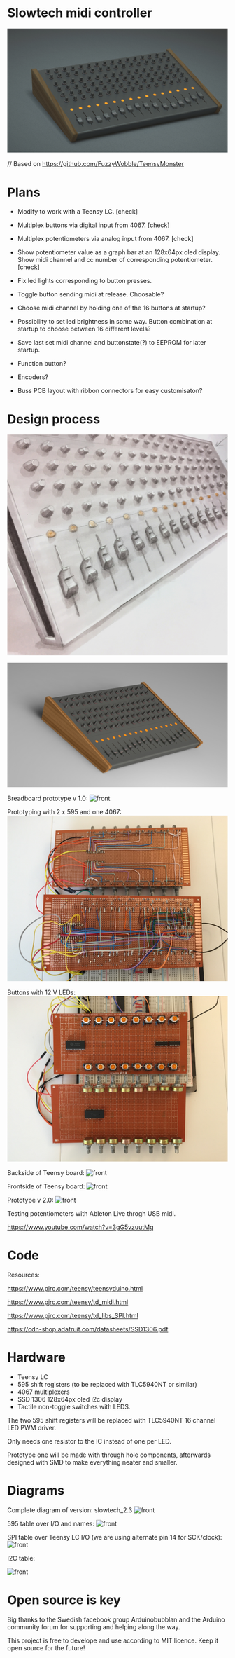 # Slowtech midi controller

![front](https://github.com/Imbecillen/midi-controller-2.0/blob/master/source/Render_01.jpg)

// Based on https://github.com/FuzzyWobble/TeensyMonster


# Plans

- Modify to work with a Teensy LC. [check]

- Multiplex buttons via digital input from 4067. [check]

- Multiplex potentiometers via analog input from 4067. [check]

- Show potentiometer value as a graph bar at an 128x64px oled display. Show midi channel and cc number of corresponding potentiometer. [check]

- Fix led lights corresponding to button presses.

- Toggle button sending midi at release. Choosable? 

- Choose midi channel by holding one of the 16 buttons at startup?

- Possibility to set led brightness in some way. Button combination at startup to choose between 16 different levels?

- Save last set midi channel and buttonstate(?) to EEPROM for later startup. 

- Function button?

- Encoders?

- Buss PCB layout with ribbon connectors for easy customisaton?


# Design process

![front](https://github.com/Imbecillen/midi-controller-2.0/blob/master/source/2017-02-21%2009.27.03.jpg)

![front](https://github.com/Imbecillen/midi-controller-2.0/blob/master/source/Render.JPG)

Breadboard prototype v 1.0:
![front](https://github.com/Imbecillen/slowtech_midi_controller/blob/master/hardware/Breadboard.jpg)

Prototyping with 2 x 595 and one 4067:
![front](https://github.com/Imbecillen/midi-controller-2.0/blob/master/hardware/designprocess/IMG_3610.JPG)

Buttons with 12 V LEDs:
![front](https://github.com/Imbecillen/midi-controller-2.0/blob/master/hardware/designprocess/IMG_3611.JPG)

Backside of Teensy board:
![front](https://github.com/Imbecillen/slowtech_midi_controller/blob/master/hardware/designprocess/IMG_3688.JPG)

Frontside of Teensy board:
![front](https://github.com/Imbecillen/slowtech_midi_controller/blob/master/hardware/designprocess/IMG_3686.JPG)

Prototype v 2.0:
![front](https://github.com/Imbecillen/slowtech_midi_controller/blob/master/hardware/designprocess/IMG_3693_1.jpg)

Testing potentiometers with Ableton Live throgh USB midi.

https://www.youtube.com/watch?v=3gG5vzuutMg

# Code

Resources:

https://www.pjrc.com/teensy/teensyduino.html

https://www.pjrc.com/teensy/td_midi.html

https://www.pjrc.com/teensy/td_libs_SPI.html

https://cdn-shop.adafruit.com/datasheets/SSD1306.pdf

# Hardware

- Teensy LC
- 595 shift registers (to be replaced with TLC5940NT or similar)
- 4067 multiplexers
- SSD 1306 128x64px oled i2c display
- Tactile non-toggle switches with LEDS. 

The two 595 shift registers will be replaced with TLC5940NT 16 channel LED PWM driver. 

Only needs one resistor to the IC instead of one per LED.

Prototype one will be made with through hole components, afterwards designed with SMD to make everything neater and smaller.


# Diagrams


Complete diagram of version: slowtech_2.3
![front](https://github.com/Imbecillen/slowtech_midi_controller/blob/master/hardware/Slowtech_2.3.jpg)


595 table over I/O and names:
![front](https://github.com/Imbecillen/slowtech_midi_controller/blob/master/hardware/595_tabel.png)


SPI table over Teensy LC I/O (we are using alternate pin 14 for SCK/clock): 
![front](https://github.com/Imbecillen/slowtech_midi_controller/blob/master/hardware/Teensy%20SPI.png)


I2C table:

![front](https://github.com/Imbecillen/slowtech_midi_controller/blob/master/hardware/Teensy%20i2c.png)


# Open source is key

Big thanks to the Swedish facebook group Arduinobubblan and the Arduino community forum for supporting and helping along the way.

This project is free to develope and use according to MIT licence. Keep it open source for the future!
